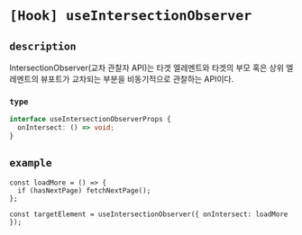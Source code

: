 # `[Hook] useIntersectionObserver`

## `description`

IntersectionObserver(교차 관찰자 API)는 타겟 엘레멘트와
타겟의 부모 혹은 상위 엘레멘트의 뷰포트가 교차되는 부분을 비동기적으로 관찰하는 API이다.

### `type`

```ts
interface useIntersectionObserverProps {
  onIntersect: () => void;
}
```

## `example`

```tsx
const loadMore = () => {
  if (hasNextPage) fetchNextPage();
};

const targetElement = useIntersectionObserver({ onIntersect: loadMore });
```
